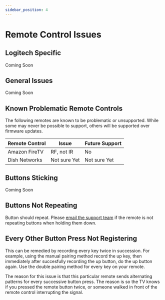 ```yaml
---
sidebar_position: 4
---
```

# Remote Control Issues

## Logitech Specific

Coming Soon

## General Issues

Coming Soon

## Known Problematic Remote Controls

The following remotes are known to be problematic or unsupported. While some may never be possible to support, others will be supported over firmware updates.


|Remote Control  |Issue  |Future Support  |
|---------|---------|---------|
|Amazon FireTV     | RF, not IR        | No        |
|Dish Networks     | Not sure Yet        |Not sure Yet         |

## Buttons Sticking

Coming Soon

## Buttons Not Repeating

Button should repeat. Please [email the support team](https://flirc.tv/pages/contact) if the remote is not repeating buttons when holding them down.

## Every Other Button Press Not Registering

This can be remedied by recording every key twice in succession. For example, using the manual pairing method record the up key, then immediately after succesfully recording the up button, do the up button again. Use the double pairing method for every key on your remote.

The reason for this issue is that this particular remote sends alternating patterns for every successive button press. The reason is so the TV knows if you pressed the remote button twice, or someone walked in front of the remote control interrupting the signal.

